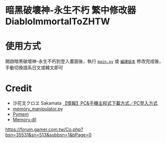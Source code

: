 # 暗黑破壞神-永生不朽 繁中修改器 DiabloImmortalToZHTW

# 使用方式
開啟暗黑破壞神-永生不朽到登入畫面後，執行 [`main.py`](https://github.com/ontisme/DiabloImmortalToZHTW/blob/master/main.py) 或 [`編譯版本`](https://github.com/ontisme/DiabloImmortalToZHTW/releases/tag/Release)
修改完成後，手動切換語系日文或韓文即可

# Credit
* 沙花叉クロヱ Sakamata [【情報】PC&手機主程式下載方式／PC登入方式](https://forum.gamer.com.tw/Co.php?bsn=35531&sn=513&subbsn=1&bPage=0)
* [memory_manipulator.py](https://github.com/amacati/SoulsGym/blob/4d64695708953860e376f74cb04c095d762d5307/soulsgym/core/memory_manipulator.py)
* [Pymem](https://github.com/srounet/Pymem)
* [Memory.dll](https://github.com/erfg12/memory.dll)


https://forum.gamer.com.tw/Co.php?bsn=35531&sn=513&subbsn=1&bPage=0
